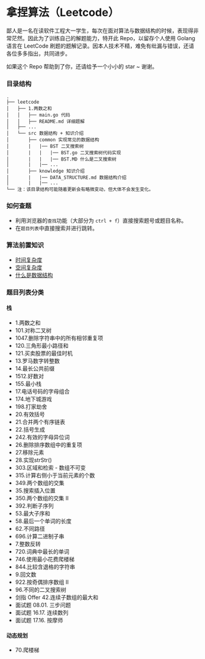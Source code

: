 # 拿捏算法（Leetcode）
鄙人是一名在读软件工程大一学生，每次在面对算法与数据结构的时候，表现得非常茫然。因此为了训练自己的解题能力，特开此 Repo，以留存个人使用 Golang 语言在 LeetCode 刷题的题解记录。因本人技术不精，难免有纰漏与错误，还请各位多多指出，共同进步。

如果这个 Repo 帮助到了你，还请给予一个小小的 star ~ 谢谢。


### 目录结构
    .
    ├── leetcode
    │   ├── 1.两数之和
    │   │   ├── main.go 代码
    │   │   ├── README.md 详细题解
    │   ├── ...
    │   └── src 数据结构 + 知识介绍
    │       ├── common 实现常见的数据结构
    │       |   |── BST 二叉搜索树
    │       |   |   |── BST.go 二叉搜索树代码实现
    │       |   |   |── BST.MD 什么是二叉搜索树
    │       |   |── ... 
    │       ├── knowledge 知识介绍
    │       |   |── DATA_STRUCTURE.md 数据结构介绍
    │       |   |── ...    
    └── 注：该目录结构可能随着更新会有略微变动，但大体不会发生变化。

### 如何查题
* 利用浏览器的``查找``功能（大部分为 ``ctrl + f``）直接搜索题号或题目名称。
* 在``题目列表``中直接搜索并进行跳转。

### 算法前置知识
* [时间复杂度](https://github.com/polichan/leetcode/tree/master/src/knowledge/TIME_COMPLEXITY.md "时间复杂度")
* [空间复杂度](https://github.com/polichan/leetcode/tree/master/src/knowledge/HashMap/SPACE_COMPLEXITY.md "空间复杂度")
* [什么是数据结构](https://github.com/polichan/leetcode/tree/master/src/knowledge/DATA_STRUCTURE.md "什么是数据结构")


### 题目列表分类

#### 栈

* 1.两数之和
* 101.对称二叉树
* 1047.删除字符串中的所有相邻重复项
* 120.三角形最小路径和
* 121.买卖股票的最佳时机
* 13.罗马数字转整数
* 14.最长公共前缀
* 1512.好数对
* 155.最小栈
* 17.电话号码的字母组合
* 174.地下城游戏
* 198.打家劫舍
* 20.有效括号
* 21.合并两个有序链表
* 22.括号生成
* 242.有效的字母异位词
* 26.删除排序数组中的重复项
* 27.移除元素
* 28.实现strStr()
* 303.区域和检索 - 数组不可变
* 315.计算右侧小于当前元素的个数
* 349.两个数组的交集
* 35.搜索插入位置
* 350.两个数组的交集 II
* 392.判断子序列
* 53.最大子序和
* 58.最后一个单词的长度
* 62.不同路径
* 696.计算二进制子串
* 7.整数反转
* 720.词典中最长的单词
* 746.使用最小花费爬楼梯
* 844.比较含退格的字符串
* 9.回文数
* 922.按奇偶排序数组 II
* 96.不同的二叉搜索树
* 剑指 Offer 42.连续子数组的最大和
* 面试题 08.01. 三步问题
* 面试题 16.17. 连续数列
* 面试题 17.16. 按摩师

#### 动态规划
* 70.爬楼梯

